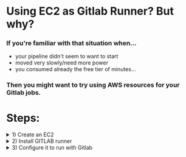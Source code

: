 # Using EC2 as Gitlab Runner? But why?
### If you're familiar with that situation when...
- your pipeline didn't seem to want to start
- moved very slowly/need more power
- you consumed already the free tier of minutes...

### Then you might want to try using AWS resources for your Gitlab jobs.

# Steps: 

<details><summary> 1) Create an EC2  </summary>

 ### Prerequisites:
 - active AWS account preferably in the free tier period, as you have free access to EC2 t2 micro instance type
 
 ### Actions:
 1)  From the EC2 page, click on 'Launch instance' (region is not important)

 
 
 
 
 
 
 
 
 
 
 
 
 
 
 
 
 
 
 
 
</details>




<details><summary> 2) Install GITLAB runner  </summary>

</details>



<details><summary> 3) Configure it to run with Gitlab  </summary>

</details>






